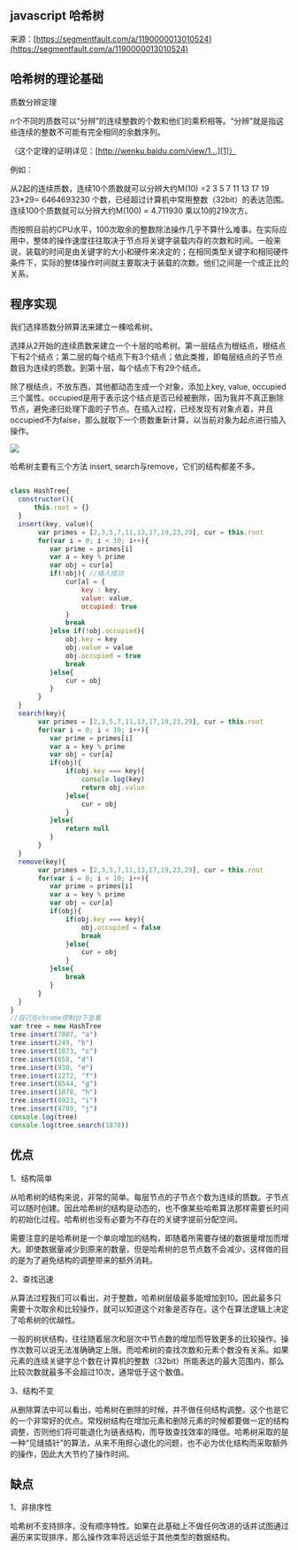 ## javascript 哈希树

来源：[https://segmentfault.com/a/1190000013010524](https://segmentfault.com/a/1190000013010524)


## 哈希树的理论基础

质数分辨定理

n个不同的质数可以“分辨”的连续整数的个数和他们的乘积相等。“分辨”就是指这些连续的整数不可能有完全相同的余数序列。

（这个定理的证明详见：[http://wenku.baidu.com/view/1...][1]）

例如：

从2起的连续质数，连续10个质数就可以分辨大约M(10) =2 3 5 7 11 13 17 19 23*29= 6464693230 个数，已经超过计算机中常用整数（32bit）的表达范围。连续100个质数就可以分辨大约M(100) = 4.711930 乘以10的219次方。

而按照目前的CPU水平，100次取余的整数除法操作几乎不算什么难事。在实际应用中，整体的操作速度往往取决于节点将关键字装载内存的次数和时间。一般来说，装载的时间是由关键字的大小和硬件来决定的；在相同类型关键字和相同硬件条件下，实际的整体操作时间就主要取决于装载的次数。他们之间是一个成正比的关系。

## 程序实现

我们选择质数分辨算法来建立一棵哈希树。

选择从2开始的连续质数来建立一个十层的哈希树。第一层结点为根结点，根结点下有2个结点；第二层的每个结点下有3个结点；依此类推，即每层结点的子节点数目为连续的质数。到第十层，每个结点下有29个结点。

除了根结点，不放东西，其他都动态生成一个对象，添加上key, value, occupied三个属性。occupied是用于表示这个结点是否已经被删除，因为我并不真正删除节点，避免递归处理下面的子节点。在插入过程，已经发现有对象点着，并且occupied不为false，那么就取下一个质数重新计算，以当前对象为起点进行插入操作。

![][0]

哈希树主要有三个方法 insert, search与remove，它们的结构都差不多。

```js

class HashTree{
  constructor(){
      this.root = {}
  }
  insert(key, value){
       var primes = [2,3,5,7,11,13,17,19,23,29], cur = this.root
       for(var i = 0; i < 10; i++){
          var prime = primes[i]
          var a = key % prime
          var obj = cur[a]
          if(!obj){ //插入成功
              cur[a] = {
                  key : key,
                  value: value,
                  occupied: true
              }
              break
          }else if(!obj.occupied){
              obj.key = key
              obj.value = value
              obj.occupied = true
              break
          }else{
              cur = obj
          }
       }
  }
  search(key){
       var primes = [2,3,5,7,11,13,17,19,23,29], cur = this.root
       for(var i = 0; i < 10; i++){
          var prime = primes[i]
          var a = key % prime
          var obj = cur[a]
          if(obj){
              if(obj.key === key){
                  console.log(key)
                  return obj.value
              }else{
                  cur = obj
              }
          }else{
              return null
          }
       }
  }
  remove(key){
       var primes = [2,3,5,7,11,13,17,19,23,29], cur = this.root
       for(var i = 0; i < 10; i++){
          var prime = primes[i]
          var a = key % prime
          var obj = cur[a]
          if(obj){
              if(obj.key === key){
                  obj.occupied = false
                  break
              }else{
                  cur = obj
              }
          }else{
              break
          }
       }
  }
}
//自己在chrome控制台下查看
var tree = new HashTree
tree.insert(7807, "a")
tree.insert(249, "b")
tree.insert(1073, "c")
tree.insert(658, "d")
tree.insert(930, "e")
tree.insert(2272, "f")
tree.insert(8544, "g")
tree.insert(1878, "h")
tree.insert(8923, "i")
tree.insert(8709, "j")
console.log(tree)
console.log(tree.search(1878))

```

## 优点

1、结构简单

从哈希树的结构来说，非常的简单。每层节点的子节点个数为连续的质数。子节点可以随时创建。因此哈希树的结构是动态的，也不像某些哈希算法那样需要长时间的初始化过程。哈希树也没有必要为不存在的关键字提前分配空间。

需要注意的是哈希树是一个单向增加的结构，即随着所需要存储的数据量增加而增大。即使数据量减少到原来的数量，但是哈希树的总节点数不会减少。这样做的目的是为了避免结构的调整带来的额外消耗。

2、查找迅速

从算法过程我们可以看出，对于整数，哈希树层级最多能增加到10。因此最多只需要十次取余和比较操作，就可以知道这个对象是否存在。这个在算法逻辑上决定了哈希树的优越性。

一般的树状结构，往往随着层次和层次中节点数的增加而导致更多的比较操作。操作次数可以说无法准确确定上限。而哈希树的查找次数和元素个数没有关系。如果元素的连续关键字总个数在计算机的整数（32bit）所能表达的最大范围内，那么比较次数就最多不会超过10次，通常低于这个数值。

3、结构不变

从删除算法中可以看出，哈希树在删除的时候，并不做任何结构调整。这个也是它的一个非常好的优点。常规树结构在增加元素和删除元素的时候都要做一定的结构调整，否则他们将可能退化为链表结构，而导致查找效率的降低。哈希树采取的是一种“见缝插针”的算法，从来不用担心退化的问题，也不必为优化结构而采取额外的操作，因此大大节约了操作时间。

## 缺点

1、非排序性

哈希树不支持排序，没有顺序特性。如果在此基础上不做任何改进的话并试图通过遍历来实现排序，那么操作效率将远远低于其他类型的数据结构。

[1]: http://wenku.baidu.com/view/16b2c7abd1f34693daef3e58.html
[0]: ./img/1460000013010527.png